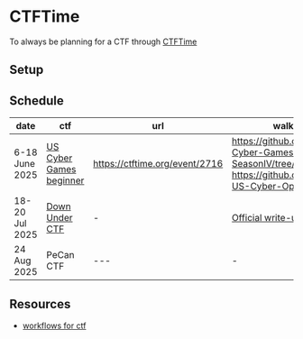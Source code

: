 # CTFTime

To always be planning for a CTF through [CTFTime](https://ctftime.org/)

## Setup

## Schedule

| date | ctf | url | walkthroughs |
| --- | --- | --- | --- |
| 6-18 June 2025 | [US Cyber Games beginner](https://www.uscybergames.com/event-schedule) | https://ctftime.org/event/2716 | https://github.com/MDaleyJr/US-Cyber-Games-SeasonIV/tree/main <br> https://github.com/jselliott/SIV-US-Cyber-Open |
| 18-20 Jul 2025 | [Down Under CTF](https://downunderctf.com/) | - | [Official write-ups](https://github.com/DownUnderCTF/Challenges_2024_Public) |
| 24 Aug 2025 | PeCan CTF | --- | - |

## Resources

- [workflows for ctf](https://github.com/jstrieb/ctf-collab/tree/main)

